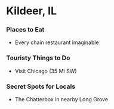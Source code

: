 # Kildeer, IL

### Places to Eat
 - Every chain restaurant imaginable
 
### Touristy Things to Do
 - Visit Chicago (35 Mi SW)
 
### Secret Spots for Locals
 - The Chatterbox in nearby Long Grove
